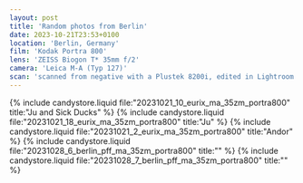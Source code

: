 ```yaml
---
layout: post
title: 'Random photos from Berlin'
date: 2023-10-21T23:53+0100
location: 'Berlin, Germany'
film: 'Kodak Portra 800'
lens: 'ZEISS Biogon T* 35mm f/2'
camera: 'Leica M-A (Typ 127)'
scan: 'scanned from negative with a Plustek 8200i, edited in Lightroom'
---
```


{% include candystore.liquid file:"20231021_10_eurix_ma_35zm_portra800" title:"Ju and Sick Ducks" %}
{% include candystore.liquid file:"20231021_18_eurix_ma_35zm_portra800" title:"Ju" %}
{% include candystore.liquid file:"20231021_2_eurix_ma_35zm_portra800" title:"Andor" %}
{% include candystore.liquid file:"20231028_6_berlin_pff_ma_35zm_portra800" title:"" %}
{% include candystore.liquid file:"20231028_7_berlin_pff_ma_35zm_portra800" title:"" %}
